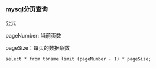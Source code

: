### mysql分页查询

公式

pageNumber: 当前页数

pageSize：每页的数据条数

```markdown
select * from tbname limit (pageNumber - 1) * pageSize;
```